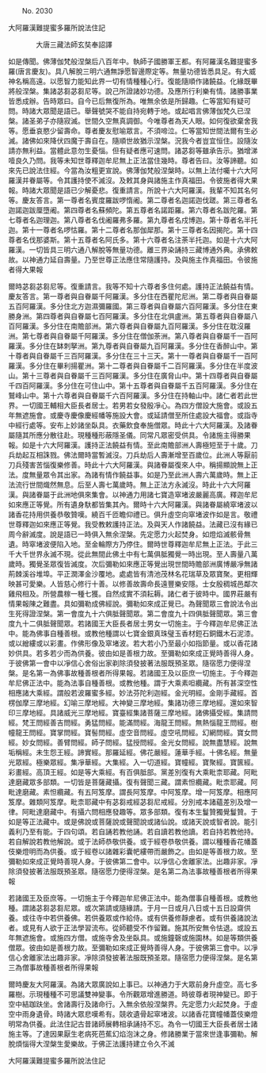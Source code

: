 ﻿　　No. 2030

大阿羅漢難提蜜多羅所說法住記

　　　　大唐三藏法師玄奘奉詔譯


如是傳聞。佛薄伽梵般涅槃后八百年中。執師子國勝軍王都。有阿羅漢名難提蜜多羅(唐言慶友)。具八解脫三明六通無諍愿智邊際定等。無量功德皆悉具足。有大威神名稱高遠。以愿智力能知此界一切有情種種心行。復能隨順作諸饒益。化緣既畢將般涅槃。集諸苾芻苾芻尼等。說己所證諸妙功德。及應所行利樂有情。諸勝事業皆悉成辦。告時眾曰。自今已后無復所為。唯無余依是所歸趣。仁等當知有疑可問。時諸大眾聞是語已。舉聲號哭不能自持宛轉于地。或起唱言佛薄伽梵久已涅槃。諸圣弟子亦隨寂滅。世間久空無真調御。今唯尊者為天人眼。如何復欲棄舍我等。愿垂哀愍少留壽命。尊者慶友慰喻眾言。不須啼泣。仁等當知世間法爾有生必滅。諸佛如來降伏四魔于壽自在。隨順世故猶示涅槃。況我今者豈宜恒住。設隨汝請亦無利益。當體此意勿生憂惱。但有疑者應可速問。諸苾芻等雖承告示。猶增涕噎良久乃問。我等未知世尊釋迦牟尼無上正法當住幾時。尊者告曰。汝等諦聽。如來先已說法住經。今當為汝粗更宣說。佛薄伽梵般涅槃時。以無上法付囑十六大阿羅漢并眷屬等。令其護持使不滅沒。及敕其身與諸施主作真福田。令彼施者得大果報。時諸大眾聞是語已少解憂悲。復重請言。所說十六大阿羅漢。我輩不知其名何等。慶友答言。第一尊者名賓度羅跋啰惰阇。第二尊者名迦諾迦伐蹉。第三尊者名迦諾迦跋厘墮阇。第四尊者名蘇頻陀。第五尊者名諾距羅。第六尊者名跋陀羅。第七尊者名迦理迦。第八尊者名伐阇羅弗多羅。第九尊者名戍博迦。第十尊者名半托迦。第十一尊者名啰怙羅。第十二尊者名那伽犀那。第十三尊者名因揭陀。第十四尊者名伐那婆斯。第十五尊者名阿氏多。第十六尊者名注荼半托迦。如是十六大阿羅漢。一切皆具三明六通八解脫等無量功德。離三界染誦持三藏博通外典。承佛敕故。以神通力延自壽量。乃至世尊正法應住常隨護持。及與施主作真福田。令彼施者得大果報

爾時苾芻苾芻尼等。復重請言。我等不知十六尊者多住何處。護持正法饒益有情。慶友答言。第一尊者與自眷屬千阿羅漢。多分住在西瞿陀尼洲。第二尊者與自眷屬五百阿羅漢。多分住北方迦濕彌羅國。第三尊者與自眷屬六百阿羅漢。多分住在東勝身洲。第四尊者與自眷屬七百阿羅漢。多分住在北俱盧洲。第五尊者與自眷屬八百阿羅漢。多分住在南贍部洲。第六尊者與自眷屬九百阿羅漢。多分住在耽沒羅洲。第七尊者與自眷屬千阿羅漢。多分住在僧伽荼洲。第八尊者與自眷屬千一百阿羅漢。多分住在缽刺拏洲。第九尊者與自眷屬九百阿羅漢。多分住在香醉山中。第十尊者與自眷屬千三百阿羅漢。多分住在三十三天。第十一尊者與自眷屬千一百阿羅漢。多分住在畢利揚瞿洲。第十二尊者與自眷屬千二百阿羅漢。多分住在半度波山。第十三尊者與自眷屬千三百阿羅漢。多分住在廣脅山中。第十四尊者與自眷屬千四百阿羅漢。多分住在可住山中。第十五尊者與自眷屬千五百阿羅漢。多分住在鷲峰山中。第十六尊者與自眷屬千六百阿羅漢。多分住在持軸山中。諸仁者若此世界。一切國王輔相大臣長者居士。若男若女發殷凈心。為四方僧設大施會。或設五年無遮施會。或慶寺慶像慶經幡等施設大會。或延請僧至所住處設大福會。或詣寺中經行處等。安布上妙諸坐臥具。衣藥飲食奉施僧眾。時此十六大阿羅漢。及諸眷屬隨其所應分散往赴。現種種形蔽隱圣儀。同常凡眾密受供具。令諸施主得勝果報。如是十六大阿羅漢。護持正法饒益有情。至此南贍部洲人壽極短至于十歲。刀兵劫起互相誅戮。佛法爾時當暫滅沒。刀兵劫后人壽漸增至百歲位。此洲人等厭前刀兵殘害苦惱復樂修善。時此十六大阿羅漢。與諸眷屬復來人中。稱揚顯說無上正法。度無量眾令其出家。為諸有情作饒益事。如是乃至此洲人壽六萬歲時。無上正法流行世間熾然無息。后至人壽七萬歲時。無上正法方永滅沒。時此十六大阿羅漢。與諸眷屬于此洲地俱來集會。以神通力用諸七寶造窣堵波嚴麗高廣。釋迦牟尼如來應正等覺。所有遺身馱都皆集其內。爾時十六大阿羅漢。與諸眷屬繞窣堵波以諸香花持用供養恭敬贊嘆。繞百千匝瞻仰禮已。俱升虛空向窣堵波作如是言。敬禮世尊釋迦如來應正等覺。我受教敕護持正法。及與天人作諸饒益。法藏已沒有緣已周今辭滅度。說是語已一時俱入無余涅槃。先定愿力火起焚身。如燈焰滅骸骨無遺。時窣堵波便陷入地。至金輪際方乃停住。爾時世尊釋迦牟尼無上正法。于此三千大千世界永滅不現。從此無間此佛土中有七萬俱胝獨覺一時出現。至人壽量八萬歲時。獨覺圣眾復皆滅度。次后彌勒如來應正等覺出現世間時贍部洲廣博嚴凈無諸荊棘溪谷堆埠。平正潤澤金沙覆地。處處皆有清池茂林名花瑞草及眾寶聚。更相輝映甚可愛樂。人皆慈心修行十善。以修善故壽命長遠豐樂安隱。士女殷稠城邑鄰次雞飛相及。所營農稼一種七獲。自然成實不須耘耨。諸仁者于彼時中。國界莊嚴有情果報陳之難盡。具如彌勒成佛經說。彌勒如來成正覺已。為聲聞眾三會說法令出生死得證涅槃。第一會度九十六俱胝聲聞眾。第二會度九十四俱胝聲聞眾。第三會度九十二俱胝聲聞眾。若諸國王大臣長者居士男女一切施主。于今釋迦牟尼佛正法中。能為佛事自種善根。或教他種謂以七寶金銀真珠璧玉香材鋀石銅鐵木石泥漆。或以繒縷或以彩畫。作佛形像及窣堵波。若大若小乃至最小如指節量。或以香花諸妙供具。若多若少而為供養。彼由如是善根力故。至彌勒如來成正覺時善得人身。于彼佛第一會中以凈信心舍俗出家剃除須發披著法服既預圣眾。隨宿愿力便得涅槃。是名第一為佛事故種善根者所得果報。若諸國王及以臣庶一切施主。于今釋迦牟尼佛正法中。能為法事自種善根。或教他種。謂于大乘素呾纜藏。所有甚深空性相應諸大乘經。謂般若波羅蜜多經。妙法芬陀利迦經。金光明經。金剛手藏經。首楞伽摩三摩地經。幻喻三摩地經。大神變三摩地經。集諸功德三摩地經。還如來智印三摩地經。具諸威光三摩地經。寶臺經集諸菩薩三摩地經。諸佛攝受經。集請問經。梵王問經善吉問經。勇猛問經。能滿問經。海龍王問經。無熱惱龍王問經。樹幢龍王問經。寶掌問經。寶髻問經。虛空音問經。虛空吼問經。幻網問經。寶女問經。妙女問經。善臂問經。師子問經。猛授問經。金光女問經。說無盡慧經。說無垢稱經。未生怨王經。諦實經。那羅延經。佛花嚴經。蓮華手經。十佛名經。無量光眾經。極樂眾經。集凈華經。大集經。入一切道經。寶幢經。寶聚經。寶篋經。彩畫經。高頂王經。如是等大乘經。有百俱胝部。黨差別復有大乘毗柰耶藏。阿毗達磨藏眾多部類。一切皆是菩薩藏攝。復有聲聞三藏。謂素怛纜藏。毗柰耶藏。阿毗達磨藏。素怛纜藏。有五阿笈摩。謂長阿笈摩。中阿笈摩。增一阿笈摩。相應阿笈摩。雜類阿笈摩。毗柰耶藏中有苾芻戒經苾芻尼戒經。分別戒本諸蘊差別及增一律。阿毗達磨藏中。有攝六問相應發趣等。眾多部類。復有本生鬘贊獨覺鬘贊。于如是等正法藏中。或是佛說或菩薩說或聲聞說或諸仙說。或諸天說或智者說。能引義利乃至有能。于四句頌。若自誦若教他誦。若自讀若教他讀。若自持若教他持。若自解說若教他解說。或于法師恭敬供養。或于經卷恭敬供養。謂以種種香花幡蓋伎樂燈明而為供養。或于經卷以諸雜彩囊帊縷帶而嚴飾之。由如是等善根力故。至彌勒如來成正覺時善現人身。于彼佛第二會中。以凈信心舍離家法。出趣非家。凈除須發披著法服既預圣眾。隨宿愿力便得涅槃。是名第二為法事故種善根者所得果報

若諸國王及臣庶等。一切施主于今釋迦牟尼佛正法中。能為僧事自種善根。或教他種。謂諸苾芻苾芻尼眾。或次第請或隨緣請。于月一日或月八日或十五日設齋供養。或往寺中若供養佛。若供養眾或作給侍。或有供養修靜慮者。或有供養諸說法者。或見有人欲于正法學習流布。從師聽受不作留難。施其所安無令怯退。或設五年無遮施會。或施四方僧。或施寺舍及坐臥具。或施鐘磬或施園林。如是等類供養僧眾。彼由如是善根力故。至彌勒如來成正覺時善得人身。于彼佛第三會中。以凈信心舍離家法出趣非家。凈除須發披著法服既預圣眾。隨宿愿力便得涅槃。是名第三為僧事故種善根者所得果報

爾時慶友大阿羅漢。為諸大眾廣說如上事已。以神通力于大眾前身升虛空。高七多羅樹。示現種種不可思議雙神變事。令所觀眾增進勝道。時彼尊者現神變已。即于空中結跏趺坐。舍諸壽行及諸命行。入無余依般涅槃界。先定愿力火起焚身。于虛空中雨身遺骨。時諸大眾悲嘆希有。競收遺骨起窣堵波。以諸香花寶幢幡蓋伎樂燈明常為供養。此法住記古昔諸師展轉相承誦持不忘。為令一切國王大臣長者居士諸施主等。了達因果厭生老病死芭蕉幻焰泡沫之身。修諸勝業于當來世逢事彌勒。解脫煩惱得大涅槃生愛樂故。于佛正法護持建立令久不滅

大阿羅漢難提蜜多羅所說法住記
